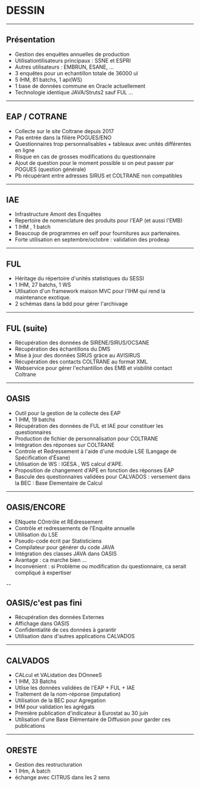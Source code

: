# DESSIN

---

## Présentation

- Gestion des enquêtes annuelles de production 
- Utilisationtilisateurs principaux : SSNE et ESPRI
- Autres utilisateurs : EMBRUN, ESANE, ...
- 3 enquêtes pour un echantillon totale de 36000 ul 
- 5 IHM, 81 batchs, 1 api(WS)
- 1 base de données commune en Oracle actuellement
- Technologie identique JAVA/Struts2 sauf FUL ...


---

## EAP / COTRANE 

- Collecte sur le site Coltrane depuis 2017
- Pas entrée dans la filière POGUES/ENO 
- Questionnaires trop personnalisables + tableaux avec unités différentes en ligne
- Risque en cas de grosses modifications du questionnaire
- Ajout de question pour le moment possible si on peut passer par POGUES (question générale)
- Pb récupérant entre adresses SIRUS et COLTRANE non compatibles


---
## IAE

- Infrastructure Amont des Enquêtes
- Repertoire de nomenclature des produits pour l'EAP (et aussi l'EMB)
- 1 IHM , 1 batch
- Beaucoup de programmes en self pour fournitures aux partenaires.
- Forte utilisation en septembre/octobre : validation des prodeap

---

## FUL

- Héritage du répertoire d'unités statistiques du SESSI
- 1 IHM, 27 batchs, 1 WS
- Utlisation d'un framework maison MVC pour l'IHM qui rend la maintenance exotique.
- 2 schémas dans la bdd pour gérer l'archivage

--- 

## FUL (suite)

- Récupération des données de SIRENE/SIRUS/OCSANE
- Récupération des échantillons du DMS
- Mise à jour des données SIRUS gràce au AVISIRUS
- Récupération des contacts COLTRANE au format XML
- Webservice pour gérer l'echantillon des EMB et visbilité contact Coltrane


---

## OASIS

- Outil pour la gestion de la collecte des EAP
- 1 IHM, 19 batchs
- Récupération des données de FUL et IAE pour constituer les questionnaires
- Production de fichier de personnalisation pour COLTRANE
- Intégration des réponses sur COLTRANE
- Controle et Redressement à l'aide d'une module LSE (Langage de Spécification d'Ésane)
- Utilisation de WS : IGESA , WS calcul d'APE.
- Proposition de changement d'APE en fonction des réponses EAP
- Bascule des questionnaires validées pour CALVADOS : versement dans la BEC : Base Elementaire de Calcul

---

## OASIS/ENCORE

- ENquete COntrôle et REdressement
- Contrôle et redressements de l'Enquête annuelle
- Utilisation du LSE
- Pseudo-code écrit par Statisticiens
- Compilateur pour générer du code JAVA
- Intégration des classes JAVA dans OASIS
- Avantage : ca marche bien ...
- Inconvénient : si Problème ou modification du questionnaire, ca serait compliqué à expertiser

--

## OASIS/c'est pas fini 

- Récupération des données Externes 
- Affichage dans OASIS
- Confidentialité de ces données à garantir
- Utilisation dans d'autres applications CALVADOS


---

## CALVADOS

- CALcul et VALidation des DOnneeS
- 1 IHM, 33 Batchs
- Utlise les données validées de l'EAP + FUL + IAE
- Traitement de la nom-réponse (imputation)
- Utilisation de la BEC pour Agregation
- IHM pour validation les agrégats
- Première publication d'indicateur à Eurostat au 30 juin
- Utilisation d'une Base Elémentaire de Diffusion pour garder ces publications



---

## ORESTE

- Gestion des restructuration
- 1 IHm, A batch
- échange avec CITRUS dans les 2 sens
